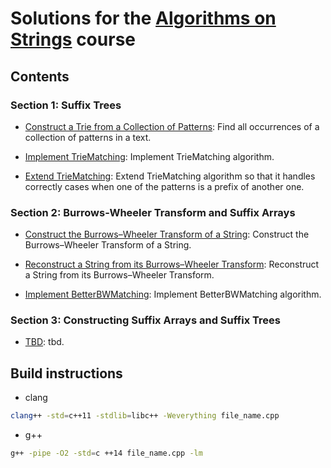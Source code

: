 
# Solutions for the [Algorithms on Strings](https://www.coursera.org/learn/algorithms-on-strings/) course

## Contents

### Section 1: Suffix Trees

* [Construct a Trie from a Collection of Patterns](https://github.com/olpotkin/ds_and_algos_modern_cpp/blob/master/04-algorithms-on-strings/week1/1-trie/trie.cpp):
   Find all occurrences of a collection of patterns in a text.

* [Implement TrieMatching](https://github.com/olpotkin/ds_and_algos_modern_cpp/blob/master/04-algorithms-on-strings/week1/2-trie_matching/trie_matching.cpp):
   Implement TrieMatching algorithm.

* [Extend TrieMatching](https://github.com/olpotkin/ds_and_algos_modern_cpp/blob/master/04-algorithms-on-strings/week1/3-trie_matching_extended/trie_matching_extended.cpp):
   Extend TrieMatching algorithm so that it handles correctly cases when one of the patterns is a prefix of another one.

### Section 2: Burrows-Wheeler Transform and Suffix Arrays

* [Construct the Burrows–Wheeler Transform of a String](https://github.com/olpotkin/ds_and_algos_modern_cpp/blob/master/04-algorithms-on-strings/week2/1-bwt/bwt.cpp):
   Construct the Burrows–Wheeler Transform of a String.

* [Reconstruct a String from its Burrows–Wheeler Transform](https://github.com/olpotkin/ds_and_algos_modern_cpp/blob/master/04-algorithms-on-strings/week2/2-bwtinverse/bwtinverse.cpp):
   Reconstruct a String from its Burrows–Wheeler Transform.

* [Implement BetterBWMatching](TBD):
   Implement BetterBWMatching algorithm.

### Section 3: Constructing Suffix Arrays and Suffix Trees

* [TBD](TBD):
   tbd.

## Build instructions

* clang

```bash
clang++ -std=c++11 -stdlib=libc++ -Weverything file_name.cpp
```

* g++

```bash
g++ -pipe -O2 -std=c ++14 file_name.cpp -lm
```
